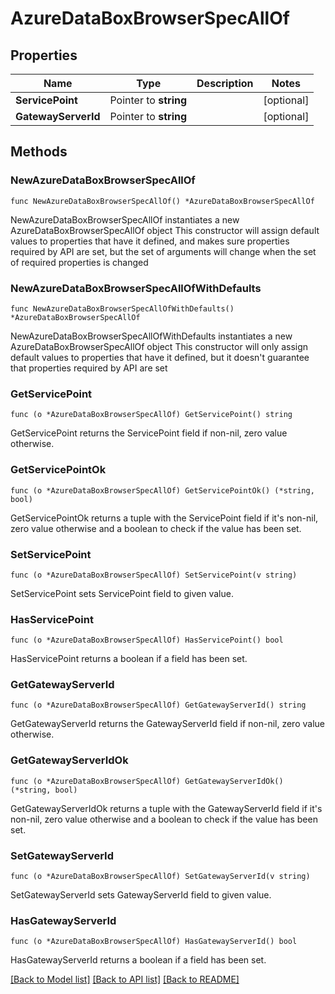 # AzureDataBoxBrowserSpecAllOf

## Properties

Name | Type | Description | Notes
------------ | ------------- | ------------- | -------------
**ServicePoint** | Pointer to **string** |  | [optional] 
**GatewayServerId** | Pointer to **string** |  | [optional] 

## Methods

### NewAzureDataBoxBrowserSpecAllOf

`func NewAzureDataBoxBrowserSpecAllOf() *AzureDataBoxBrowserSpecAllOf`

NewAzureDataBoxBrowserSpecAllOf instantiates a new AzureDataBoxBrowserSpecAllOf object
This constructor will assign default values to properties that have it defined,
and makes sure properties required by API are set, but the set of arguments
will change when the set of required properties is changed

### NewAzureDataBoxBrowserSpecAllOfWithDefaults

`func NewAzureDataBoxBrowserSpecAllOfWithDefaults() *AzureDataBoxBrowserSpecAllOf`

NewAzureDataBoxBrowserSpecAllOfWithDefaults instantiates a new AzureDataBoxBrowserSpecAllOf object
This constructor will only assign default values to properties that have it defined,
but it doesn't guarantee that properties required by API are set

### GetServicePoint

`func (o *AzureDataBoxBrowserSpecAllOf) GetServicePoint() string`

GetServicePoint returns the ServicePoint field if non-nil, zero value otherwise.

### GetServicePointOk

`func (o *AzureDataBoxBrowserSpecAllOf) GetServicePointOk() (*string, bool)`

GetServicePointOk returns a tuple with the ServicePoint field if it's non-nil, zero value otherwise
and a boolean to check if the value has been set.

### SetServicePoint

`func (o *AzureDataBoxBrowserSpecAllOf) SetServicePoint(v string)`

SetServicePoint sets ServicePoint field to given value.

### HasServicePoint

`func (o *AzureDataBoxBrowserSpecAllOf) HasServicePoint() bool`

HasServicePoint returns a boolean if a field has been set.

### GetGatewayServerId

`func (o *AzureDataBoxBrowserSpecAllOf) GetGatewayServerId() string`

GetGatewayServerId returns the GatewayServerId field if non-nil, zero value otherwise.

### GetGatewayServerIdOk

`func (o *AzureDataBoxBrowserSpecAllOf) GetGatewayServerIdOk() (*string, bool)`

GetGatewayServerIdOk returns a tuple with the GatewayServerId field if it's non-nil, zero value otherwise
and a boolean to check if the value has been set.

### SetGatewayServerId

`func (o *AzureDataBoxBrowserSpecAllOf) SetGatewayServerId(v string)`

SetGatewayServerId sets GatewayServerId field to given value.

### HasGatewayServerId

`func (o *AzureDataBoxBrowserSpecAllOf) HasGatewayServerId() bool`

HasGatewayServerId returns a boolean if a field has been set.


[[Back to Model list]](../README.md#documentation-for-models) [[Back to API list]](../README.md#documentation-for-api-endpoints) [[Back to README]](../README.md)


